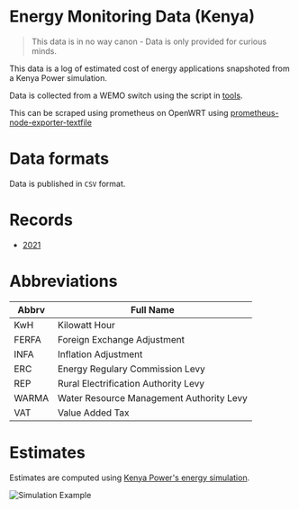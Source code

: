 # Energy Monitoring Data (Kenya)

> This data is in no way canon - Data is only provided for curious minds.

This data is a log of estimated cost of energy applications snapshoted from a Kenya Power simulation.

Data is collected from a WEMO switch using the script in [tools](./tools/scripts/).

This can be scraped using prometheus on OpenWRT using [prometheus-node-exporter-textfile](https://openwrt.org/packages/pkgdata/prometheus-node-exporter-lua)

# Data formats

Data is published in `CSV` format.

# Records

- [2021](/2021/all.csv)


# Abbreviations

Abbrv | Full Name
----- | ---------
KwH | Kilowatt Hour
FERFA | Foreign Exchange Adjustment
INFA | Inflation Adjustment
ERC | Energy Regulary Commission Levy
REP | Rural Electrification Authority Levy
WARMA | Water Resource Management Authority Levy
VAT | Value Added Tax


# Estimates

Estimates are computed using [Kenya Power's energy simulation](https://selfservice.kplc.co.ke/).

![Simulation Example](/raw/main/media/energy-simulation.png "Energy Simulation")
